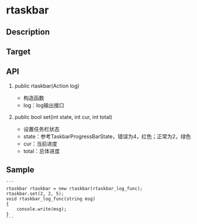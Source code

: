 # rtaskbar

## Description

## Target

## API
1. public rtaskbar(Action<string> log)  
    - 构造函数
    - log：log输出接口

2. public bool set(int state, int cur, int total)  
    - 设置任务栏状态
    - state：参考TaskbarProgressBarState，错误为4，红色；正常为2，绿色
    - cur：当前进度
    - total：总体进度

## Sample
    ```
    rtaskbar rtaskbar = new rtaskbar(rtaskbar_log_func);
    rtaskbar.set(2, 2, 5);
    void rtaskbar_log_func(string msg)
    {
        console.write(msg);
    }
    ```